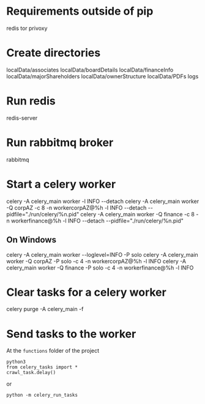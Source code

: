 # Requirements outside of pip
redis
tor
privoxy

# Create directories
localData/associates
localData/boardDetails
localData/financeInfo
localData/majorShareholders
localData/ownerStructure
localData/PDFs
logs

# Run redis
redis-server

# Run rabbitmq broker
rabbitmq

# Start a celery worker
celery -A celery_main worker -l INFO --detach
celery -A celery_main worker -Q corpAZ -c 8 -n workercorpAZ@%h -l INFO --detach --pidfile="./run/celery/%n.pid"
celery -A celery_main worker -Q finance -c 8 -n workerfinance@%h -l INFO --detach  --pidfile="./run/celery/%n.pid"
## On Windows
celery -A celery_main worker --loglevel=INFO -P solo
celery -A celery_main worker -Q corpAZ -P solo -c 4 -n workercorpAZ@%h -l INFO
celery -A celery_main worker -Q finance -P solo -c 4 -n workerfinance@%h -l INFO

# Clear tasks for a celery worker
celery purge -A celery_main -f

# Send tasks to the worker
At the `functions` folder of the project
```
python3
from celery_tasks import *
crawl_task.delay()
```
or
```
python -m celery_run_tasks
```

